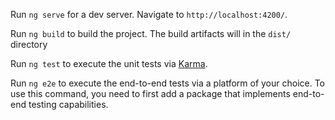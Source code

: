 Run `ng serve` for a dev server. Navigate to `http://localhost:4200/`. 

Run `ng build` to build the project. The build artifacts will in the `dist/` directory



Run `ng test` to execute the unit tests via [Karma](https://karma-runner.github.io).


Run `ng e2e` to execute the end-to-end tests via a platform of your choice. To use this command, you need to first add a package that implements end-to-end testing capabilities.
